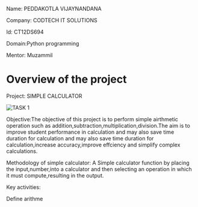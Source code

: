 Name: PEDDAKOTLA VIJAYNANDANA

Company: CODTECH IT SOLUTIONS

Id: CT12DS694

Domain:Python programming

Mentor: Muzammil

# Overview of the project

Project: SIMPLE CALCULATOR

![TASK 1](https://github.com/user-attachments/assets/90815d1d-a9b3-4588-8413-8d6ca0b59a62)

Objective:The objective of this project is to perform simple airthmetic operation such as addition,subtraction,multiplication,division.The aim is to improve student performance in calculation and may also save time duration for calculation and may also save time duration for calculation,increase accuracy,improve effciency and simplify complex calculations.

Methodology of simple calculator: A Simple calculator function by placing the input,number,into a calculator and then selecting an operation in which it must compute,resulting in the output.

Key activities:

Define arithme
